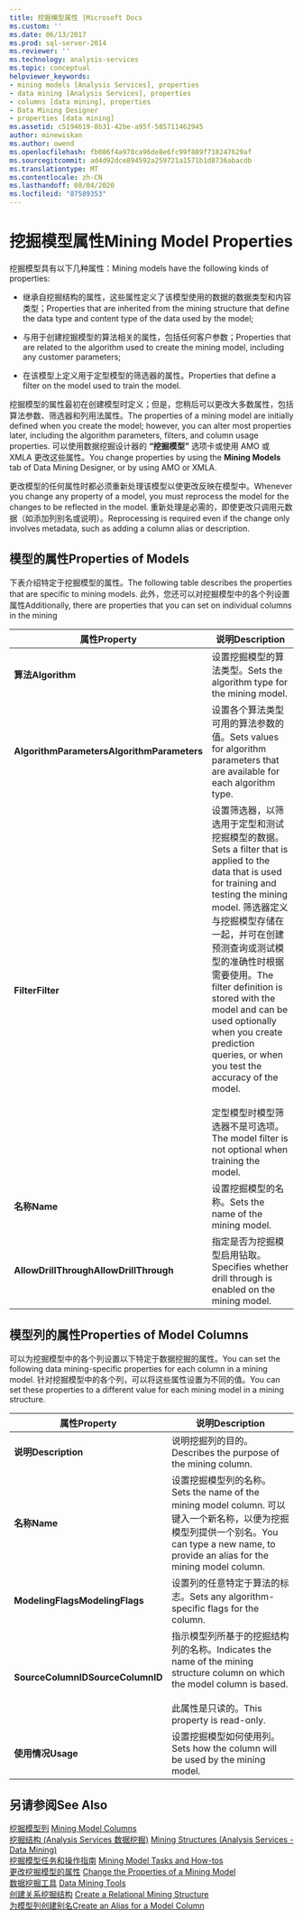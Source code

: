 ```yaml
---
title: 挖掘模型属性 |Microsoft Docs
ms.custom: ''
ms.date: 06/13/2017
ms.prod: sql-server-2014
ms.reviewer: ''
ms.technology: analysis-services
ms.topic: conceptual
helpviewer_keywords:
- mining models [Analysis Services], properties
- data mining [Analysis Services], properties
- columns [data mining], properties
- Data Mining Designer
- properties [data mining]
ms.assetid: c5194619-8b31-42be-a95f-585711462945
author: minewiskan
ms.author: owend
ms.openlocfilehash: fb086f4a978ca96de8e6fc99f889f718247629af
ms.sourcegitcommit: ad4d92dce894592a259721a1571b1d8736abacdb
ms.translationtype: MT
ms.contentlocale: zh-CN
ms.lasthandoff: 08/04/2020
ms.locfileid: "87589353"
---
```

# <a name="mining-model-properties"></a><span data-ttu-id="7a94e-102">挖掘模型属性</span><span class="sxs-lookup"><span data-stu-id="7a94e-102">Mining Model Properties</span></span>
  <span data-ttu-id="7a94e-103">挖掘模型具有以下几种属性：</span><span class="sxs-lookup"><span data-stu-id="7a94e-103">Mining models have the following kinds of properties:</span></span>  
  
-   <span data-ttu-id="7a94e-104">继承自挖掘结构的属性，这些属性定义了该模型使用的数据的数据类型和内容类型；</span><span class="sxs-lookup"><span data-stu-id="7a94e-104">Properties that are inherited from the mining structure that define the data type and content type of the data used by the model;</span></span>  
  
-   <span data-ttu-id="7a94e-105">与用于创建挖掘模型的算法相关的属性，包括任何客户参数；</span><span class="sxs-lookup"><span data-stu-id="7a94e-105">Properties that are related to the algorithm used to create the mining model, including any customer parameters;</span></span>  
  
-   <span data-ttu-id="7a94e-106">在该模型上定义用于定型模型的筛选器的属性。</span><span class="sxs-lookup"><span data-stu-id="7a94e-106">Properties that define a filter on the model used to train the model.</span></span>  
  
 <span data-ttu-id="7a94e-107">挖掘模型的属性最初在创建模型时定义；但是，您稍后可以更改大多数属性，包括算法参数、筛选器和列用法属性。</span><span class="sxs-lookup"><span data-stu-id="7a94e-107">The properties of a mining model are initially defined when you create the model; however, you can alter most properties later, including the algorithm parameters, filters, and column usage properties.</span></span> <span data-ttu-id="7a94e-108">可以使用数据挖掘设计器的 **“挖掘模型”** 选项卡或使用 AMO 或 XMLA 更改这些属性。</span><span class="sxs-lookup"><span data-stu-id="7a94e-108">You change properties by using the **Mining Models** tab of Data Mining Designer, or by using AMO or XMLA.</span></span>  
  
 <span data-ttu-id="7a94e-109">更改模型的任何属性时都必须重新处理该模型以使更改反映在模型中。</span><span class="sxs-lookup"><span data-stu-id="7a94e-109">Whenever you change any property of a model, you must reprocess the model for the changes to be reflected in the model.</span></span> <span data-ttu-id="7a94e-110">重新处理是必需的，即使更改只调用元数据（如添加列别名或说明）。</span><span class="sxs-lookup"><span data-stu-id="7a94e-110">Reprocessing is required even if the change only involves metadata, such as adding a column alias or description.</span></span>  
  
## <a name="properties-of-models"></a><span data-ttu-id="7a94e-111">模型的属性</span><span class="sxs-lookup"><span data-stu-id="7a94e-111">Properties of Models</span></span>  
 <span data-ttu-id="7a94e-112">下表介绍特定于挖掘模型的属性。</span><span class="sxs-lookup"><span data-stu-id="7a94e-112">The following table describes the properties that are specific to mining models.</span></span> <span data-ttu-id="7a94e-113">此外，您还可以对挖掘模型中的各个列设置属性</span><span class="sxs-lookup"><span data-stu-id="7a94e-113">Additionally, there are properties that you can set on individual columns in the mining</span></span>  
  
|<span data-ttu-id="7a94e-114">属性</span><span class="sxs-lookup"><span data-stu-id="7a94e-114">Property</span></span>|<span data-ttu-id="7a94e-115">说明</span><span class="sxs-lookup"><span data-stu-id="7a94e-115">Description</span></span>|  
|--------------|-----------------|  
|<span data-ttu-id="7a94e-116">**算法**</span><span class="sxs-lookup"><span data-stu-id="7a94e-116">**Algorithm**</span></span>|<span data-ttu-id="7a94e-117">设置挖掘模型的算法类型。</span><span class="sxs-lookup"><span data-stu-id="7a94e-117">Sets the algorithm type for the mining model.</span></span>|  
|<span data-ttu-id="7a94e-118">**AlgorithmParameters**</span><span class="sxs-lookup"><span data-stu-id="7a94e-118">**AlgorithmParameters**</span></span>|<span data-ttu-id="7a94e-119">设置各个算法类型可用的算法参数的值。</span><span class="sxs-lookup"><span data-stu-id="7a94e-119">Sets values for algorithm parameters that are available for each algorithm type.</span></span>|  
|<span data-ttu-id="7a94e-120">**Filter**</span><span class="sxs-lookup"><span data-stu-id="7a94e-120">**Filter**</span></span>|<span data-ttu-id="7a94e-121">设置筛选器，以筛选用于定型和测试挖掘模型的数据。</span><span class="sxs-lookup"><span data-stu-id="7a94e-121">Sets a filter that is applied to the data that is used for training and testing the mining model.</span></span> <span data-ttu-id="7a94e-122">筛选器定义与挖掘模型存储在一起，并可在创建预测查询或测试模型的准确性时根据需要使用。</span><span class="sxs-lookup"><span data-stu-id="7a94e-122">The filter definition is stored with the model and can be used optionally when you create prediction queries, or when you test the accuracy of the model.</span></span><br /><br /> <span data-ttu-id="7a94e-123">定型模型时模型筛选器不是可选项。</span><span class="sxs-lookup"><span data-stu-id="7a94e-123">The model filter is not optional when training the model.</span></span>|  
|<span data-ttu-id="7a94e-124">**名称**</span><span class="sxs-lookup"><span data-stu-id="7a94e-124">**Name**</span></span>|<span data-ttu-id="7a94e-125">设置挖掘模型的名称。</span><span class="sxs-lookup"><span data-stu-id="7a94e-125">Sets the name of the mining model.</span></span>|  
|<span data-ttu-id="7a94e-126">**AllowDrillThrough**</span><span class="sxs-lookup"><span data-stu-id="7a94e-126">**AllowDrillThrough**</span></span>|<span data-ttu-id="7a94e-127">指定是否为挖掘模型启用钻取。</span><span class="sxs-lookup"><span data-stu-id="7a94e-127">Specifies whether drill through is enabled on the mining model.</span></span>|  
  
## <a name="properties-of-model-columns"></a><span data-ttu-id="7a94e-128">模型列的属性</span><span class="sxs-lookup"><span data-stu-id="7a94e-128">Properties of Model Columns</span></span>  
 <span data-ttu-id="7a94e-129">可以为挖掘模型中的各个列设置以下特定于数据挖掘的属性。</span><span class="sxs-lookup"><span data-stu-id="7a94e-129">You can set the following data mining-specific properties for each column in a mining model.</span></span> <span data-ttu-id="7a94e-130">针对挖掘模型中的各个列，可以将这些属性设置为不同的值。</span><span class="sxs-lookup"><span data-stu-id="7a94e-130">You can set these properties to a different value for each mining model in a mining structure.</span></span>  
  
|<span data-ttu-id="7a94e-131">属性</span><span class="sxs-lookup"><span data-stu-id="7a94e-131">Property</span></span>|<span data-ttu-id="7a94e-132">说明</span><span class="sxs-lookup"><span data-stu-id="7a94e-132">Description</span></span>|  
|--------------|-----------------|  
|<span data-ttu-id="7a94e-133">**说明**</span><span class="sxs-lookup"><span data-stu-id="7a94e-133">**Description**</span></span>|<span data-ttu-id="7a94e-134">说明挖掘列的目的。</span><span class="sxs-lookup"><span data-stu-id="7a94e-134">Describes the purpose of the mining column.</span></span>|  
|<span data-ttu-id="7a94e-135">**名称**</span><span class="sxs-lookup"><span data-stu-id="7a94e-135">**Name**</span></span>|<span data-ttu-id="7a94e-136">设置挖掘模型列的名称。</span><span class="sxs-lookup"><span data-stu-id="7a94e-136">Sets the name of the mining model column.</span></span> <span data-ttu-id="7a94e-137">可以键入一个新名称，以便为挖掘模型列提供一个别名。</span><span class="sxs-lookup"><span data-stu-id="7a94e-137">You can type a new name, to provide an alias for the mining model column.</span></span>|  
|<span data-ttu-id="7a94e-138">**ModelingFlags**</span><span class="sxs-lookup"><span data-stu-id="7a94e-138">**ModelingFlags**</span></span>|<span data-ttu-id="7a94e-139">设置列的任意特定于算法的标志。</span><span class="sxs-lookup"><span data-stu-id="7a94e-139">Sets any algorithm-specific flags for the column.</span></span>|  
|<span data-ttu-id="7a94e-140">**SourceColumnID**</span><span class="sxs-lookup"><span data-stu-id="7a94e-140">**SourceColumnID**</span></span>|<span data-ttu-id="7a94e-141">指示模型列所基于的挖掘结构列的名称。</span><span class="sxs-lookup"><span data-stu-id="7a94e-141">Indicates the name of the mining structure column on which the model column is based.</span></span><br /><br /> <span data-ttu-id="7a94e-142">此属性是只读的。</span><span class="sxs-lookup"><span data-stu-id="7a94e-142">This property is read-only.</span></span>|  
|<span data-ttu-id="7a94e-143">**使用情况**</span><span class="sxs-lookup"><span data-stu-id="7a94e-143">**Usage**</span></span>|<span data-ttu-id="7a94e-144">设置挖掘模型如何使用列。</span><span class="sxs-lookup"><span data-stu-id="7a94e-144">Sets how the column will be used by the mining model.</span></span>|  
  
## <a name="see-also"></a><span data-ttu-id="7a94e-145">另请参阅</span><span class="sxs-lookup"><span data-stu-id="7a94e-145">See Also</span></span>  
 <span data-ttu-id="7a94e-146">[挖掘模型列](mining-model-columns.md) </span><span class="sxs-lookup"><span data-stu-id="7a94e-146">[Mining Model Columns](mining-model-columns.md) </span></span>  
 <span data-ttu-id="7a94e-147">[挖掘结构 &#40;Analysis Services 数据挖掘&#41;](mining-structures-analysis-services-data-mining.md) </span><span class="sxs-lookup"><span data-stu-id="7a94e-147">[Mining Structures &#40;Analysis Services - Data Mining&#41;](mining-structures-analysis-services-data-mining.md) </span></span>  
 <span data-ttu-id="7a94e-148">[挖掘模型任务和操作指南](mining-model-tasks-and-how-tos.md) </span><span class="sxs-lookup"><span data-stu-id="7a94e-148">[Mining Model Tasks and How-tos](mining-model-tasks-and-how-tos.md) </span></span>  
 <span data-ttu-id="7a94e-149">[更改挖掘模型的属性](change-the-properties-of-a-mining-model.md) </span><span class="sxs-lookup"><span data-stu-id="7a94e-149">[Change the Properties of a Mining Model](change-the-properties-of-a-mining-model.md) </span></span>  
 <span data-ttu-id="7a94e-150">[数据挖掘工具](data-mining-tools.md) </span><span class="sxs-lookup"><span data-stu-id="7a94e-150">[Data Mining Tools](data-mining-tools.md) </span></span>  
 <span data-ttu-id="7a94e-151">[创建关系挖掘结构](create-a-relational-mining-structure.md) </span><span class="sxs-lookup"><span data-stu-id="7a94e-151">[Create a Relational Mining Structure](create-a-relational-mining-structure.md) </span></span>  
 [<span data-ttu-id="7a94e-152">为模型列创建别名</span><span class="sxs-lookup"><span data-stu-id="7a94e-152">Create an Alias for a Model Column</span></span>](create-an-alias-for-a-model-column.md)  
  
  
